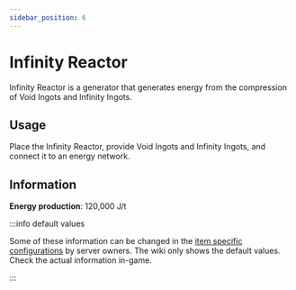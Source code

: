 ```yaml
---
sidebar_position: 6
---
```


# Infinity Reactor

Infinity Reactor is a generator that generates energy from the compression of Void Ingots and Infinity Ingots.

## Usage

Place the Infinity Reactor, provide Void Ingots and Infinity Ingots, and connect it to an energy network.

## Information

**Energy production**: 120,000 J/t

:::info default values

Some of these information can be changed in the [item specific configurations](/infinity-expansion-2/config/items) by server owners. The wiki only shows the default values. Check the actual information in-game.

:::
